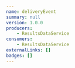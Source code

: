 ```yaml
---
name: deliveryEvent
summary: null
version: 1.0.0
producers:
    - ResultsDataService
consumers:
    - ResultsDataService
externalLinks: []
badges: []
---
```



<NodeGraph />

<Schema />

